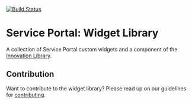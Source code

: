 [![Build Status](https://travis-ci.org/platform-experience/serviceportal-widget-library.svg?branch=master)](https://travis-ci.org/platform-experience/serviceportal-widget-library)

# Service Portal: Widget Library

A collection of Service Portal custom widgets and a component of the [Innovation Library](https://sc.service-now.com/snds).

## Contribution

Want to contribute to the widget library? Please read up on our guidelines for [contributing](https://github.com/platform-experience/serviceportal-widget-library/blob/master/docs/CONTRIBUTING.md).